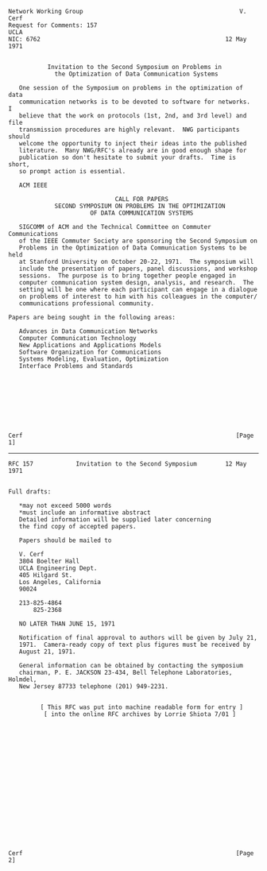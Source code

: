     Network Working Group                                            V. Cerf
    Request for Comments: 157                                           UCLA
    NIC: 6762                                                    12 May 1971


               Invitation to the Second Symposium on Problems in
                 the Optimization of Data Communication Systems

       One session of the Symposium on problems in the optimization of data
       communication networks is to be devoted to software for networks.  I
       believe that the work on protocols (1st, 2nd, and 3rd level) and file
       transmission procedures are highly relevant.  NWG participants should
       welcome the opportunity to inject their ideas into the published
       literature.  Many NWG/RFC's already are in good enough shape for
       publication so don't hesitate to submit your drafts.  Time is short,
       so prompt action is essential.

       ACM IEEE

                                  CALL FOR PAPERS
                 SECOND SYMPOSIUM ON PROBLEMS IN THE OPTIMIZATION
                           OF DATA COMMUNICATION SYSTEMS

       SIGCOMM of ACM and the Technical Committee on Commuter Communications
       of the IEEE Commuter Society are sponsoring the Second Symposium on
       Problems in the Optimization of Data Communication Systems to be held
       at Stanford University on October 20-22, 1971.  The symposium will
       include the presentation of papers, panel discussions, and workshop
       sessions.  The purpose is to bring together people engaged in
       computer communication system design, analysis, and research.  The
       setting will be one where each participant can engage in a dialogue
       on problems of interest to him with his colleagues in the computer/
       communications professional community.

    Papers are being sought in the following areas:

       Advances in Data Communication Networks
       Computer Communication Technology
       New Applications and Applications Models
       Software Organization for Communications
       Systems Modeling, Evaluation, Optimization
       Interface Problems and Standards









    Cerf                                                            [Page 1]

------------------------------------------------------------------------

``` newpage
RFC 157            Invitation to the Second Symposium        12 May 1971


Full drafts:

   *may not exceed 5000 words
   *must include an informative abstract
   Detailed information will be supplied later concerning
   the find copy of accepted papers.

   Papers should be mailed to

   V. Cerf
   3804 Boelter Hall
   UCLA Engineering Dept.
   405 Hilgard St.
   Los Angeles, California
   90024

   213-825-4864
       825-2368

   NO LATER THAN JUNE 15, 1971

   Notification of final approval to authors will be given by July 21,
   1971.  Camera-ready copy of text plus figures must be received by
   August 21, 1971.

   General information can be obtained by contacting the symposium
   chairman, P. E. JACKSON 23-434, Bell Telephone Laboratories, Holmdel,
   New Jersey 87733 telephone (201) 949-2231.


         [ This RFC was put into machine readable form for entry ]
          [ into the online RFC archives by Lorrie Shiota 7/01 ]



















Cerf                                                            [Page 2]
```
